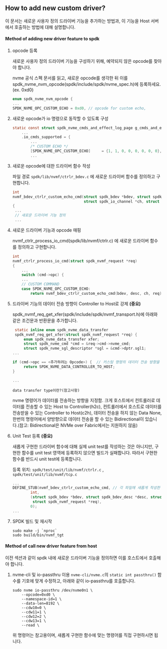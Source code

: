 ## How to add new custom driver?

이 문서는 새로운 사용자 정의 드라이버 기능을 추가하는 방법과, 이 기능을 Host 서버에서 호출하는 방법에 대해 설명합니다.

#### Method of adding new driver feature to spdk

1. opcode 등록

    새로운 사용자 정의 드라이버 기능을 구성하기 위해, 예약되지 않은 opcode를 찾아야 합니다. 
    
    nvme 공식 스펙 문서를 읽고, 새로운 opcode를 생각한 뒤 이를 spdk_nvme_nvm_opcode(spdk/include/spdk/nvme_spec.h)에 등록하세요.(ex. 0xd0)
    
    ```c
    enum spdk_nvme_nvm_opcode {
    ...
    SPDK_NVME_OPC_CUSTOM_ECHO = 0xd0, // opcode for custom echo,
    ```

2. 새로운 opcode가 io 명령으로 동작할 수 있도록 구성

    ```c
    static const struct spdk_nvme_cmds_and_effect_log_page g_cmds_and_effect_log_page = {
        ...
        .io_cmds_supported = {
            ...
            /* CUSTOM ECHO */
            [SPDK_NVME_OPC_CUSTOM_ECHO]     = {1, 1, 0, 0, 0, 0, 0, 0},
            ...
    ```

3. 새로운 opcode에 대한 드라이버 함수 작성
    
    파일 경로 `spdk/lib/nvmf/ctrlr_bdev.c` 에 새로운 드라이버 함수를 정의하고 구현합니다.
    
    ```c
    int
    nvmf_bdev_ctrlr_custom_echo_cmd(struct spdk_bdev *bdev, struct spdk_bdev_desc *desc,
                                    struct spdk_io_channel *ch, struct spdk_nvmf_request *req)
    {
     ...
     // 새로운 드라이버 기능 정의
     ...
    ```

4. 새로운 드라이버 기능과 opcode 매핑

    nvmf_ctrlr_process_io_cmd(spdk/lib/nvmf/ctrlr.c) 에 새로운 드라이버 함수를 정의하고 구현합니다.
    
    
    ```c
    int
    nvmf_ctrlr_process_io_cmd(struct spdk_nvmf_request *req)
    {
        ...
        switch (cmd->opc) {
        ...
        // CUSTOM COMMAND
        case SPDK_NVME_OPC_CUSTOM_ECHO:
            return nvmf_bdev_ctrlr_custom_echo_cmd(bdev, desc, ch, req);
    ```

5. 드라이버 기능의 데이터 전송 방향이 Controller to Host로 강제 **(중요)**

   spdk_nvmf_req_get_xfer(spdk/include/spdk/nvmf_transport.h)에 아래와 같은 조건문과 반환문을 추가합니다.

   ```c
    static inline enum spdk_nvme_data_transfer
    spdk_nvmf_req_get_xfer(struct spdk_nvmf_request *req) {
    	enum spdk_nvme_data_transfer xfer;
    	struct spdk_nvme_cmd *cmd = &req->cmd->nvme_cmd;
    	struct spdk_nvme_sgl_descriptor *sgl = &cmd->dptr.sgl1;
   ...

   if (cmd->opc == <추가하려는 Opcode>) {  // 커스텀 명령의 데이터 전송 방향을 설정
        return SPDK_NVME_DATA_CONTROLLER_TO_HOST;
   }

   ...
   
   ```

   `data transfer type이란?(참고사항)`
   
   nvme 명령어가 데이터를 전송하는 방향을 지정함.
   크게 호스트에서 컨트롤러로 데이터를 전송할 수 있는 Host to Controller(h2c),
   컨트롤러에서 호스트로 데이터를 전송받을 수 있는 Controller to Host(c2h),
   데이터 전송을 하지 않는 Data None,
   한번의 명령어에서 양방향으로 데이터 전송을 할 수 있는 Bidirectional이 있습니다.(참고: Bidirectional은 NVMe over Fabric에서는 지원하지 않음)
   

7. Unit Test 등록 **(중요)**

    새롭게 구현한 드라이버 함수에 대해 실제 unit test를 작성하는 것은 아니지만, 구현한 함수를 unit test 영역에 등록하지 않으면 빌드가 실패합니다. 
    따라서 구현한 함수를 반드시 unit test에 등록합니다.
    
    등록 위치: `spdk/test/unit/lib/nvmf/ctrlr.c` , `spdk/test/unit/lib/nvmf/tcp.c`
    
    ```c
    ... 
    DEFINE_STUB(nvmf_bdev_ctrlr_custom_echo_cmd, // 각 파일에 새롭게 작성한 함수에 대해 아래와 같이 추가
            int,
            (struct spdk_bdev *bdev, struct spdk_bdev_desc *desc, struct spdk_io_channel *ch,
             struct spdk_nvmf_request *req),
            0);
    ...
    ```

6. SPDK 빌드 및 재시작

    ```shell
   sudo make -j `nproc`
   sudo build/bin/nvmf_tgt
   ```

#### Method of call new driver feature from host

이전 섹션과 같이 spdk 내에 새로운 드라이버 기능을 정의하면 이를 호스트에서 호출해야 합니다.

1. nvme-cli 및 io-passthru 이용
    `nvme-cli/nvme.c`의 `static int passthru()` 함수를 기호에 맞게 수정하고, 아래와 같이 io-passthru를 호출합니다.
    
    ```shell
    sudo nvme io-passthru /dev/nvme0n1 \
        --opcode=0xd0 \
        --namespace-id=1 \
        --data-len=8192 \
        --cdw10=0 \
        --cdw11=1 \
        --cdw12=2 \
        --cdw13=1 \
        --read \
    ```
   
    위 명령어는 참고용이며, 새롭게 구현한 함수에 맞는 명령어를 직접 구현하시면 됩니다.
